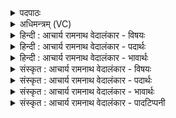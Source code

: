 <details><summary>पदपाठः</summary>

त्वे꣣ इति꣢। अ꣣ग्ने। स्वाहुत। सु। आहुत। प्रिया꣡सः꣢। स꣣न्तु। सूर꣡यः꣢। य꣣न्ता꣡रः꣢। ये। म꣣घ꣡वा꣢नः। ज꣡ना꣢꣯नाम्। ऊ꣣र्व꣢म्। दय꣢꣯न्त। गो꣡ना꣢꣯म्। ३८।
</details>

<details><summary>अधिमन्त्रम् (VC)</summary>

- अग्निः
- वसिष्ठो मैत्रावरुणिः
- बृहती
- मध्यमः
- आग्नेयं काण्डम्
</details>

<details><summary>हिन्दी : आचार्य रामनाथ वेदालंकार - विषयः</summary>

कौन लोग परमात्मा के प्रिय हों, यह कहते हैं।
</details>

<details><summary>हिन्दी : आचार्य रामनाथ वेदालंकार - पदार्थः</summary>

पदार्थान्वयभाषाः -  हे (स्वाहुत) श्रद्धारसों की हवियों से सम्यक् आहुतिप्राप्त (अग्ने) तेजोमय परमात्मन् ! आपके (सूरयः) स्तोता विद्वान् जन (त्वे) आपकी दृष्टि में (प्रियासः) प्रिय (सन्तु) होवें, (मघवानः) लौकिक एवं आध्यात्मिक धनों से सम्पन्न (ये) जो (जनानाम्) मनुष्यों के (यन्तारः) शुभ एवं अशुभ कर्मों में नियन्त्रणकर्ता होते हुए (गोनाम्) चक्षु आदि इन्द्रियों के (ऊर्वम्) हिंसक दोष को (दयन्त) नष्ट करते हैं, अथवा (गोनाम्) वेदवाणियों के (ऊर्वम्) समूह को (दयन्त) अन्यों को प्रदान करते हैं; अथवा (गोनाम्) गायों की (ऊर्वम्) गोशाला की (दयन्त) रक्षा करते हैं ॥४॥
</details>

<details><summary>हिन्दी : आचार्य रामनाथ वेदालंकार - भावार्थः</summary>

भावार्थभाषाः -  जो विद्वान् श्रद्धालु लौकिक और आध्यात्मिक सब प्रकार के धन को उपार्जित कर, योग्य होकर, लोगों का नियन्त्रण करते हैं, अपने और दूसरों के इन्द्रिय-दोषों को दूर करते हैं, वेद-वाणियों का प्रसार करते हैं और अमृत प्रदान करनेवाली गायों की रक्षा करते हैं, वे ही परमात्मा के प्रिय होते हैं ॥४॥
</details>

<details><summary>संस्कृत : आचार्य रामनाथ वेदालंकार - विषयः</summary>

अथ के जनाः परमात्मनः प्रियाः सन्त्वित्याह।
</details>

<details><summary>संस्कृत : आचार्य रामनाथ वेदालंकार - पदार्थः</summary>

पदार्थान्वयभाषाः -  हे (स्वाहुत) श्रद्धा-रसानां हविर्भिः सम्यगाहुत (अग्ने) तेजोमय परमात्मन् ! ते (सूरयः) स्तोतारो विद्वांसः। सूरिरिति स्तोतृनाम। निघं० ३।१६। (त्वे) त्वयि तव दृष्टौ। युष्मच्छब्दात् सप्तम्येकवचने। सुपां सुलुक्० अ० ७।१।३९ इति विभक्तेः शे आदेशः। (प्रियासः) प्रियाः। आज्जसेरसुक् अ० ७।१।५० इति जसोऽसुगागमः। (सन्तु) भवन्तु, (मघवानः) लौकिकाध्यात्मिकधनसम्पन्नाः (ये) सूरयः (जनानाम्) मानवानाम् (यन्तारः) सदसत्कर्मसु नियन्त्रणकर्तारः सन्तः (गोनाम्) गवाम् चक्षुरादीनामिन्द्रियाणाम्। पादान्तत्वाद् गोः पादान्ते अ० ७।१।५७ इति नुट्। (ऊर्वम्) हिंसकं दोषम्। उर्वी हिंसार्थः। (दयन्त) हिंसन्ति अपसारयन्ति। दय दानगतिरक्षणहिंसादानेषु, लडर्थे लङ्, बहुलं छन्दस्यमाङ्योगेऽपि।’ अ० ६।४।७५ इत्यडागमाभावः। यद्वा, (गोनाम्) वेदगिराम् (ऊर्वम्)२ समूहम् (दयन्त) अन्येभ्यः प्रयच्छन्ति, वेदार्थान् वेदानुकूलकर्माणि च लोकेषु प्रसारयन्तीत्यर्थः। यद्वा, (गोनाम् धेनूनाम् (ऊर्वम्) गोष्ठम् (दयन्त) रक्षन्ति ॥४॥३
</details>

<details><summary>संस्कृत : आचार्य रामनाथ वेदालंकार - भावार्थः</summary>

भावार्थभाषाः -  ये विद्वांसः श्रद्धालवो जना लौकिकमाध्यात्मिकं च सर्वविधं धनं समुपार्ज्य योग्याः सन्तो जनान् नियच्छन्ति, स्वात्मनः परेषां चेन्द्रियकल्मषाण्यपहरन्ति, वेदगिरः प्रसारयन्ति, अमृतप्रदात्रीर्गाश्च रक्षन्ति, त एव परमात्मनः प्रिया जायन्ते ॥४॥
</details>

<details><summary>संस्कृत : आचार्य रामनाथ वेदालंकार - पादटिप्पनी</summary>

टिप्पणी:   १. ऋ० ७।१६।७, य० ३३।१४ उभयत्र जनानामूर्वं इत्यत्र जनानामूर्वान् इति पाठः। २. उरुशब्दस्य बहुनाम्नः द्वितीयैकवचने छान्दसमादिदीर्घत्वम्, लुगमिपूर्वत्वं च छान्दसत्वादेव न भवति, यणादेशः। ऊर्वं बहु इत्यर्थः—इति वि०। ऊर्वम् समूहम्—इति भ०, सा०। ३. दयानन्दर्षिणा मन्त्रोऽयम् ऋग्भाष्ये राजपक्षे, यजुर्भाष्ये च विद्वत्पक्षे व्याख्यातः।
</details>